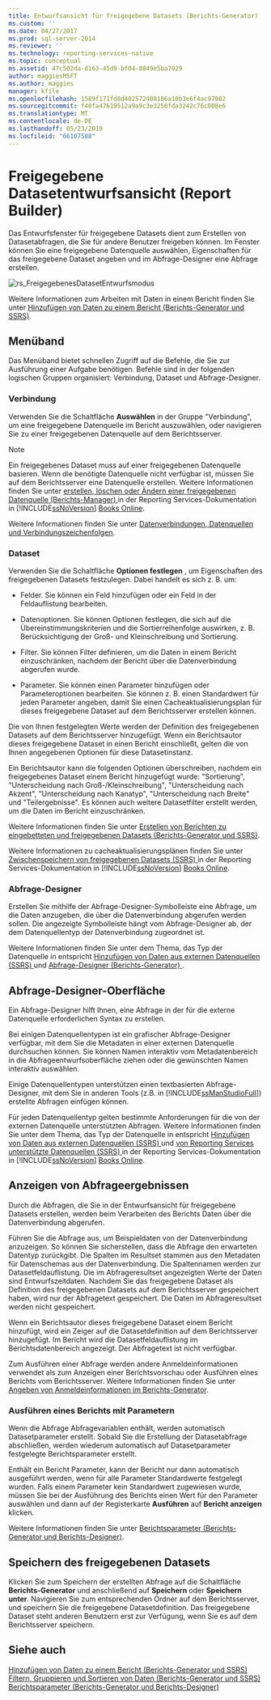 ```yaml
---
title: Entwurfsansicht für freigegebene Datasets (Berichts-Generator) | Microsoft-Dokumentation
ms.custom: ''
ms.date: 04/27/2017
ms.prod: sql-server-2014
ms.reviewer: ''
ms.technology: reporting-services-native
ms.topic: conceptual
ms.assetid: 47c502da-d163-45d9-bf04-0849e5ba7929
author: maggiesMSFT
ms.author: maggies
manager: kfile
ms.openlocfilehash: 1589f171fd8d402572408186a10b3e6f4ac97982
ms.sourcegitcommit: f40fa47619512a9a9c3e3258fda3242c76c008e6
ms.translationtype: MT
ms.contentlocale: de-DE
ms.lasthandoff: 05/23/2019
ms.locfileid: "66107588"
---
```

# <a name="shared-dataset-design-view-report-builder"></a>Freigegebene Datasetentwurfsansicht (Report Builder)
  Das Entwurfsfenster für freigegebene Datasets dient zum Erstellen von Datasetabfragen, die Sie für andere Benutzer freigeben können. Im Fenster können Sie eine freigegebene Datenquelle auswählen, Eigenschaften für das freigegebene Dataset angeben und im Abfrage-Designer eine Abfrage erstellen.  
  
 ![rs_FreigegebenesDatasetEntwurfsmodus](../media/rs-shareddatasetdesignmode.gif "rs_SharedDatasetDesignMode")  
  
 Weitere Informationen zum Arbeiten mit Daten in einem Bericht finden Sie unter [Hinzufügen von Daten zu einem Bericht &#40;Berichts-Generator und SSRS&#41;](../report-data/report-datasets-ssrs.md).  
  
##  <a name="Ribbon"></a> Menüband  
 Das Menüband bietet schnellen Zugriff auf die Befehle, die Sie zur Ausführung einer Aufgabe benötigen. Befehle sind in der folgenden logischen Gruppen organisiert: Verbindung, Dataset und Abfrage-Designer.  
  
### <a name="connection"></a>Verbindung  
 Verwenden Sie die Schaltfläche **Auswählen** in der Gruppe "Verbindung", um eine freigegebene Datenquelle im Bericht auszuwählen, oder navigieren Sie zu einer freigegebenen Datenquelle auf dem Berichtsserver.  
  
> [!NOTE]  
>  Ein freigegebenes Dataset muss auf einer freigegebenen Datenquelle basieren. Wenn die benötigte Datenquelle nicht verfügbar ist, müssen Sie auf dem Berichtsserver eine Datenquelle erstellen. Weitere Informationen finden Sie unter [erstellen, löschen oder Ändern einer freigegebenen Datenquelle &#40;Berichts-Manager&#41; ](../create-delete-or-modify-a-shared-data-source-report-manager.md) in der Reporting Services-Dokumentation in [!INCLUDE[ssNoVersion](../../../includes/ssnoversion-md.md)] [Books Online](https://go.microsoft.com/fwlink/?linkid=121312).  
  
 Weitere Informationen finden Sie unter [Datenverbindungen, Datenquellen und Verbindungszeichenfolgen](../data-connections-data-sources-and-connection-strings-in-report-builder.md).  
  
### <a name="dataset"></a>Dataset  
 Verwenden Sie die Schaltfläche **Optionen festlegen** , um Eigenschaften des freigegebenen Datasets festzulegen. Dabei handelt es sich z. B. um:  
  
-   Felder. Sie können ein Feld hinzufügen oder ein Feld in der Feldauflistung bearbeiten.  
  
-   Datenoptionen. Sie können Optionen festlegen, die sich auf die Übereinstimmungskriterien und die Sortierreihenfolge auswirken, z. B. Berücksichtigung der Groß- und Kleinschreibung und Sortierung.  
  
-   Filter. Sie können Filter definieren, um die Daten in einem Bericht einzuschränken, nachdem der Bericht über die Datenverbindung abgerufen wurde.  
  
-   Parameter. Sie können einen Parameter hinzufügen oder Parameteroptionen bearbeiten. Sie können z. B. einen Standardwert für jeden Parameter angeben, damit Sie einen Cacheaktualisierungsplan für dieses freigegebene Dataset auf dem Berichtsserver erstellen können.  
  
 Die von Ihnen festgelegten Werte werden der Definition des freigegebenen Datasets auf dem Berichtsserver hinzugefügt. Wenn ein Berichtsautor dieses freigegebene Dataset in einen Bericht einschließt, gelten die von Ihnen angegebenen Optionen für diese Datasetinstanz.  
  
 Ein Berichtsautor kann die folgenden Optionen überschreiben, nachdem ein freigegebenes Dataset einem Bericht hinzugefügt wurde: "Sortierung", "Unterscheidung nach Groß-/Kleinschreibung", "Unterscheidung nach Akzent", "Unterscheidung nach Kanatyp", "Unterscheidung nach Breite" und "Teilergebnisse". Es können auch weitere Datasetfilter erstellt werden, um die Daten im Bericht einzuschränken.  
  
 Weitere Informationen finden Sie unter [Erstellen von Berichten zu eingebetteten und freigegebenen Datasets &#40;Berichts-Generator und SSRS&#41;](../report-data/report-embedded-datasets-and-shared-datasets-report-builder-and-ssrs.md).  
  
 Weitere Informationen zu cacheaktualisierungsplänen finden Sie unter [Zwischenspeichern von freigegebenen Datasets &#40;SSRS&#41; ](../report-server/cache-shared-datasets-ssrs.md) in der Reporting Services-Dokumentation in [!INCLUDE[ssNoVersion](../../../includes/ssnoversion-md.md)] [Books Online](https://go.microsoft.com/fwlink/?linkid=121312).  
  
### <a name="query-designer"></a>Abfrage-Designer  
 Erstellen Sie mithilfe der Abfrage-Designer-Symbolleiste eine Abfrage, um die Daten anzugeben, die über die Datenverbindung abgerufen werden sollen. Die angezeigte Symbolleiste hängt vom Abfrage-Designer ab, der dem Datenquellentyp der Datenverbindung zugeordnet ist.  
  
 Weitere Informationen finden Sie unter dem Thema, das Typ der Datenquelle in entspricht [Hinzufügen von Daten aus externen Datenquellen &#40;SSRS&#41; ](../report-data/add-data-from-external-data-sources-ssrs.md) und [Abfrage-Designer &#40;Berichts-Generator&#41; ](../query-designers-report-builder.md) .  
  

  
##  <a name="DesignSurface"></a> Abfrage-Designer-Oberfläche  
 Ein Abfrage-Designer hilft Ihnen, eine Abfrage in der für die externe Datenquelle erforderlichen Syntax zu erstellen.  
  
 Bei einigen Datenquellentypen ist ein grafischer Abfrage-Designer verfügbar, mit dem Sie die Metadaten in einer externen Datenquelle durchsuchen können. Sie können Namen interaktiv vom Metadatenbereich in die Abfrageentwurfsoberfläche ziehen oder die gewünschten Namen interaktiv auswählen.  
  
 Einige Datenquellentypen unterstützen einen textbasierten Abfrage-Designer, mit dem Sie in anderen Tools (z.B. in [!INCLUDE[ssManStudioFull](../../includes/ssmanstudiofull-md.md)]) erstellte Abfragen einfügen können.  
  
 Für jeden Datenquellentyp gelten bestimmte Anforderungen für die von der externen Datenquelle unterstützten Abfragen. Weitere Informationen finden Sie unter dem Thema, das Typ der Datenquelle in entspricht [Hinzufügen von Daten aus externen Datenquellen &#40;SSRS&#41; ](../report-data/add-data-from-external-data-sources-ssrs.md) und [von Reporting Services unterstützte Datenquellen &#40;SSRS&#41; ](../create-deploy-and-manage-mobile-and-paginated-reports.md) in der Reporting Services-Dokumentation in [!INCLUDE[ssNoVersion](../../../includes/ssnoversion-md.md)] [Books Online](https://go.microsoft.com/fwlink/?linkid=121312).  
  

  
##  <a name="Results"></a> Anzeigen von Abfrageergebnissen  
 Durch die Abfragen, die Sie in der Entwurfsansicht für freigegebene Datasets erstellen, werden beim Verarbeiten des Berichts Daten über die Datenverbindung abgerufen.  
  
 Führen Sie die Abfrage aus, um Beispieldaten von der Datenverbindung anzuzeigen. So können Sie sicherstellen, dass die Abfrage den erwarteten Datentyp zurückgibt. Die Spalten im Resultset stammen aus den Metadaten für Datenschemas aus der Datenverbindung. Die Spaltennamen werden zur Datasetfeldauflistung. Die im Abfrageresultset angezeigten Werte der Daten sind Entwurfszeitdaten. Nachdem Sie das freigegebene Dataset als Definition des freigegebenen Datasets auf dem Berichtsserver gespeichert haben, wird nur der Abfragetext gespeichert. Die Daten im Abfrageresultset werden nicht gespeichert.  
  
 Wenn ein Berichtsautor dieses freigegebene Dataset einem Bericht hinzufügt, wird ein Zeiger auf die Datasetdefinition auf dem Berichtsserver hinzugefügt. Im Bericht wird die Datasetfeldauflistung im Berichtsdatenbereich angezeigt. Der Abfragetext ist nicht verfügbar.  
  
 Zum Ausführen einer Abfrage werden andere Anmeldeinformationen verwendet als zum Anzeigen einer Berichtsvorschau oder Ausführen eines Berichts vom Berichtsserver. Weitere Informationen finden Sie unter [Angeben von Anmeldeinformationen im Berichts-Generator](../specify-credentials-in-report-builder.md).  
  
### <a name="running-a-report-with-parameters"></a>Ausführen eines Berichts mit Parametern  
 Wenn die Abfrage Abfragevariablen enthält, werden automatisch Datasetparameter erstellt. Sobald Sie die Erstellung der Datasetabfrage abschließen, werden wiederum automatisch auf Datasetparameter festgelegte Berichtsparameter erstellt.  
  
 Enthält ein Bericht Parameter, kann der Bericht nur dann automatisch ausgeführt werden, wenn für alle Parameter Standardwerte festgelegt wurden. Falls einem Parameter kein Standardwert zugewiesen wurde, müssen Sie bei der Ausführung des Berichts einen Wert für den Parameter auswählen und dann auf der Registerkarte **Ausführen** auf **Bericht anzeigen** klicken.  
  
 Weitere Informationen finden Sie unter [Berichtsparameter &#40;Berichts-Generator und Berichts-Designer&#41;](../report-design/report-parameters-report-builder-and-report-designer.md).  
  

  
##  <a name="Save"></a> Speichern des freigegebenen Datasets  
 Klicken Sie zum Speichern der erstellten Abfrage auf die Schaltfläche **Berichts-Generator** und anschließend auf **Speichern** oder **Speichern unter**. Navigieren Sie zum entsprechenden Ordner auf dem Berichtsserver, und speichern Sie die freigegebene Datasetdefinition. Das freigegebene Dataset steht anderen Benutzern erst zur Verfügung, wenn Sie es auf dem Berichtsserver speichern.  
  

  
## <a name="see-also"></a>Siehe auch  
 [Hinzufügen von Daten zu einem Bericht &#40;Berichts-Generator und SSRS&#41;](../report-data/report-datasets-ssrs.md)   
 [Filtern, Gruppieren und Sortieren von Daten &#40;Berichts-Generator und SSRS&#41;](../report-design/filter-group-and-sort-data-report-builder-and-ssrs.md)   
 [Berichtsparameter &#40;Berichts-Generator und Berichts-Designer&#41;](../report-design/report-parameters-report-builder-and-report-designer.md)  
  
  
